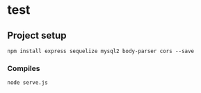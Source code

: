 # test

## Project setup
```
npm install express sequelize mysql2 body-parser cors --save
```

### Compiles 
```
node serve.js
```
